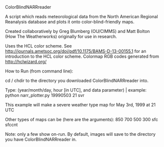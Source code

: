 ColorBlindNARRreader

A script which reads meteorological data from the North American Regional Reanalysis database and plots it onto color-blind-friendly maps.

Created collaboratively by Greg Blumberg (OU/CIMMS) and Matt Bolton (How The Weatherworks) originally for use in research. 

Uses the HCL color scheme. See http://journals.ametsoc.org/doi/pdf/10.1175/BAMS-D-13-00155.1 for an introduction to the HCL color scheme. Colormap RGB codes generated from http://hclwizard.org/

How to Run (from command line):

cd / chdir to the directory you downloaded ColorBlindNARRreader into.

Type: (year/month/day, hour [in UTC], and data parameter) | example: python narr_plotter.py 19990503 21 svr

This example will make a severe weather type map for May 3rd, 1999 at 21 UTC

Other types of maps can be (here are the arguments):
   850 
   700
   500
   300
   sfc
   sfccnt

Note: only a few show on-run. By default, images will save to the directory you have ColorBlindNARRreader in.
